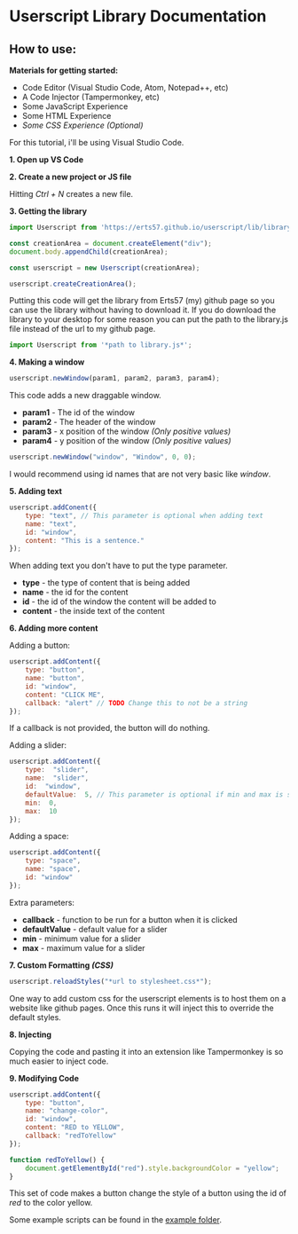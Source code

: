 # Userscript Library Documentation

## How to use:
**Materials for getting started:**
- Code Editor (Visual Studio Code, Atom, Notepad++, etc)
- A Code Injector (Tampermonkey, etc)
- Some JavaScript Experience
- Some HTML Experience
- *Some CSS Experience (Optional)*

For this tutorial, i'll be using Visual Studio Code.

**1. Open up VS Code**

**2. Create a new project or JS file** 

Hitting *Ctrl + N* creates a new file.

**3. Getting the library**
```js
import Userscript from 'https://erts57.github.io/userscript/lib/library.js';

const creationArea = document.createElement("div");
document.body.appendChild(creationArea);

const userscript = new Userscript(creationArea);

userscript.createCreationArea();
```
Putting this code will get the library from Erts57 (my) github page so you can use the library without having to download it. If you do download the library to your desktop for some reason you can put the path to the library.js file instead of the url to my github page.
```js
import Userscript from '*path to library.js*';
```

**4. Making a window**
```js
userscript.newWindow(param1, param2, param3, param4);
```
This code adds a new draggable window.
- **param1** - The id of the window
- **param2** - The header of the window
- **param3** - x position of the window *(Only positive values)*
- **param4** - y position of the window *(Only positive values)*
```js
userscript.newWindow("window", "Window", 0, 0);
```
I would recommend using id names that are not very basic like *window*.

**5. Adding text**
```js
userscript.addConent({
	type: "text", // This parameter is optional when adding text
	name: "text",
	id: "window",
	content: "This is a sentence."
});
```
When adding text you don't have to put the type parameter.
- **type** - the type of content that is being added
- **name** - the id for the content
- **id** - the id of the window the content will be added to
- **content** - the inside text of the content

**6. Adding more content**

Adding a button:
```js
userscript.addContent({
	type: "button",
	name: "button",
	id: "window",
	content: "CLICK ME",
	callback: "alert" // TODO Change this to not be a string
});
```
If a callback is not provided, the button will do nothing.

Adding a slider:
```js
userscript.addContent({
	type:  "slider",
	name:  "slider",
	id:  "window",
	defaultValue:  5, // This parameter is optional if min and max is set
	min:  0,
	max:  10
});
```
Adding a space:
```js
userscript.addContent({
	type: "space",
	name: "space",
	id: "window"
});
```
Extra parameters:
- **callback** - function to be run for a button when it is clicked
- **defaultValue** - default value for a slider
- **min** - minimum value for a slider
- **max** - maximum value for a slider

**7. Custom Formatting *(CSS)***
```js
userscript.reloadStyles("*url to stylesheet.css*");
```
One way to add custom css for the userscript elements is to host them on a website like github pages. Once this runs it will inject this to override the default styles.

**8. Injecting**

Copying the code and pasting it into an extension like Tampermonkey is so much easier to inject code.

**9. Modifying Code**
```js
userscript.addContent({
	type: "button",
	name: "change-color",
	id: "window",
	content: "RED to YELLOW",
	callback: "redToYellow"
});

function redToYellow() {
	document.getElementById("red").style.backgroundColor = "yellow";
}
```
This set of code makes a button change the style of a button using the id of *red* to the color yellow.


Some example scripts can be found in the [example folder](https://github.com/erts57/userscript/example).